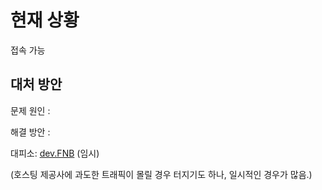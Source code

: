 # 현재 상황
접속 가능

## 대처 방안
문제 원인 :

해결 방안 :

대피소: [dev.FNB](http://dev.fnbase.xyz) (임시)

(호스팅 제공사에 과도한 트래픽이 몰릴 경우 터지기도 하나, 일시적인 경우가 많음.)

